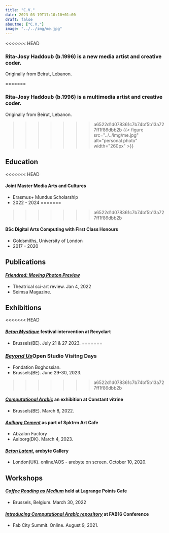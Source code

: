 ```yaml
---
title: "C.V."
date: 2023-03-19T17:10:10+01:00
draft: false
aboutme: ["C.V."]
image: "../../img/me.jpg"
---
```


<<<<<<< HEAD
### Rita-Josy Haddoub (b.1996) is a new media artist and creative coder.
Originally from Beirut, Lebanon.

=======
### Rita-Josy Haddoub (b.1996) is a multimedia artist and creative coder.
Originally from Beirut, Lebanon. 
>>>>>>> a6522d1d078361c7b74bf5b13a727ff1f86dbb2b
{{< figure src="../../img/me.jpg" alt="personal photo"  width="260px" >}}


## Education 

<<<<<<< HEAD
#### Joint Master Media Arts and Cultures 

* Erasmus+ Mundus Scholarship 
* 2022 - 2024
=======
>>>>>>> a6522d1d078361c7b74bf5b13a727ff1f86dbb2b

#### BSc Digital Arts Computing with First Class Honours

* Goldsmiths, University of London
* 2017 - 2020


## Publications

#### [*Friendred: Moving Photon Preview*][seisma]
* Theatrical sci-art review. Jan 4, 2022
* Seimsa Magazine. 

## Exhibitions

<<<<<<< HEAD
#### [*Beton Mystique*][recyclartU] festival intervention at **Recyclart**
* Brussels(BE). July 21 & 27 2023.
=======
### <ins>*Beyond Us*</ins>Open Studio Visitng Days
* Fondation Boghossian.
* Brussels(BE). June 29-30, 2023.
>>>>>>> a6522d1d078361c7b74bf5b13a727ff1f86dbb2b

#### [*Computational Arabic*][constantv] an exhibition at **Constant vitrine**
* Brussels(BE). March 8, 2022.

#### <ins>*Aalborg Cement*</ins> as part of **Spktrm Art Cafe**
* Abzalon Factory 
* Aalborg(DK). March 4, 2023. 

#### [*Beton Latent*][aol], **arebyte Gallery**
* London(UK). online/AOS - arebyte on screen. October 10, 2020. 
  

## Workshops 

#### [*Coffee Reading as Medium*][lgp] held at **Lagrange Points Cafe**
* Brussels, Belgium. March 30, 2022

#### [*Introducing Computational Arabic repository*][Fab] at **FAB16 Conference**
* Fab City Summit. Online. August 9, 2021. 
 
[seisma]:https://seismamag.com/theatre-dance/friendred 
[constantv]:https://constantvzw.org/site/Constant_V-Computational-Arabic,3563.html
[aol]:https://aos.arebyte.com/contents/remote-latency/ 
[lgp]:https://fb.me/e/2kNu4RHcw 
[Fab]:https://fab16.sched.com/event/litR/computational-arabic-engarabic 
[recyclartU]:https://recyclart.be/fr/agenda/echo-zines-friends-emmanuel-le-fontaine-rita-haddoub-ajna-fogo-uncounted-galaxies-divina-pizza-fix-my-holidays
 
